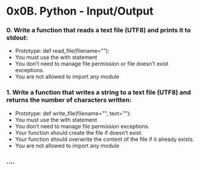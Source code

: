 # 0x0B. Python - Input/Output

### 0. Write a function that reads a text file (UTF8) and prints it to stdout:

  *  Prototype: def read_file(filename=""):
  *  You must use the with statement
  *  You don’t need to manage file permission or file doesn't exist exceptions.
  *  You are not allowed to import any module

### 1. Write a function that writes a string to a text file (UTF8) and returns the number of characters written:


  *  Prototype: def write_file(filename="", text=""):
  *  You must use the with statement
  *  You don’t need to manage file permission exceptions.
  *  Your function should create the file if doesn’t exist.
  *  Your function should overwrite the content of the file if it already exists.
  *  You are not allowed to import any module

### ....
